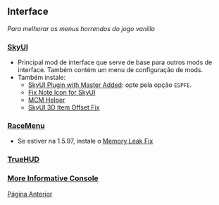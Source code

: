 ## Interface
_Para melhorar os menus horrendos do jogo vanilla_

### [SkyUI](https://www.nexusmods.com/skyrimspecialedition/mods/12604)
- Principal mod de interface que serve de base para outros mods de interface. Também contém um menu de configuração de mods.
- Também instale:
  - [SkyUI Plugin with Master Added](https://www.nexusmods.com/skyrimspecialedition/mods/67166): opte pela opção `ESPFE`.
  - [Fix Note Icon for SkyUI](https://www.nexusmods.com/skyrimspecialedition/mods/32561)
  - [MCM Helper](https://www.nexusmods.com/skyrimspecialedition/mods/53000)
  - [SkyUI 3D Item Offset Fix](https://www.nexusmods.com/skyrimspecialedition/mods/92602)
 
### [RaceMenu](https://www.nexusmods.com/skyrimspecialedition/mods/19080)
- Se estiver na 1.5.97, instale o [Memory Leak Fix](https://www.nexusmods.com/skyrimspecialedition/mods/70161)

### [TrueHUD](https://www.nexusmods.com/skyrimspecialedition/mods/62775)

### [More Informative Console](https://www.nexusmods.com/skyrimspecialedition/mods/19250)

[Página Anterior](qualidade_de_vida.md)
